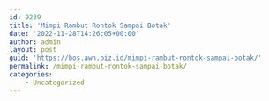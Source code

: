 ```yaml
---
id: 9239
title: 'Mimpi Rambut Rontok Sampai Botak'
date: '2022-11-28T14:26:05+00:00'
author: admin
layout: post
guid: 'https://bos.awn.biz.id/mimpi-rambut-rontok-sampai-botak/'
permalink: /mimpi-rambut-rontok-sampai-botak/
categories:
    - Uncategorized
---
```


